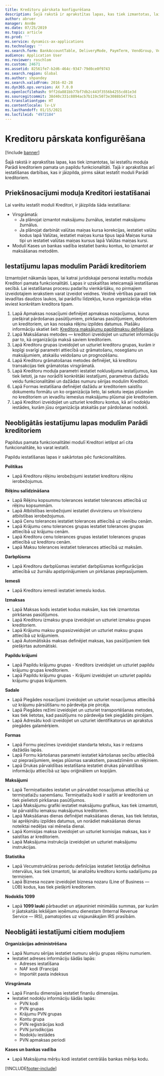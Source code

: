 ```yaml
---
title: Kreditoru pārskata konfigurēšana
description: Šajā rakstā ir aprakstītas lapas, kas tiek izmantotas, lai iestatītu moduļa Parādi kreditoriem pamata un papildu funkcionalitāti. Tajā ir aprakstītas arī iestatīšanas darbības, kas ir jāizpilda, pirms sākat iestatīt moduli Parādi kreditoriem.
author: abruer
manager: AnnBe
ms.date: 07/25/2019
ms.topic: article
ms.prod: ''
ms.service: dynamics-ax-applications
ms.technology: ''
ms.search.form: BankAccountTable, DeliveryMode, PaymTerm, VendGroup, VendParameters, VendPaymMode, VendTable, DeliveryReason, DeliveryTerms, DestinationCode
audience: Application User
ms.reviewer: roschlom
ms.custom: 24671
ms.assetid: 82561fe7-b2d6-464c-9347-79d0ce0f9743
ms.search.region: Global
ms.author: shpandey
ms.search.validFrom: 2016-02-28
ms.dyn365.ops.version: AX 7.0.0
ms.openlocfilehash: 9ff2da881bb77bf7db2c443f3556b4255cd81e3d
ms.sourcegitcommit: 38d40c331c8894acb7b119c5073e3088b54776c1
ms.translationtype: HT
ms.contentlocale: lv-LV
ms.lasthandoff: 01/15/2021
ms.locfileid: "4972184"
---
```

# <a name="configure-accounts-payable-overview"></a>Kreditoru pārskata konfigurēšana

[!include [banner](../includes/banner.md)]

Šajā rakstā ir aprakstītas lapas, kas tiek izmantotas, lai iestatītu moduļa Parādi kreditoriem pamata un papildu funkcionalitāti. Tajā ir aprakstītas arī iestatīšanas darbības, kas ir jāizpilda, pirms sākat iestatīt moduli Parādi kreditoriem.

<a name="prerequisites-for-accounts-payable-setup"></a>Priekšnosacījumi moduļa Kreditori iestatīšanai
----------------------------------------

Lai varētu iestatīt moduli Kreditori, ir jāizpilda šāda iestatīšana:

-   Virsgrāmatā:
    -   Ja plānojat izmantot maksājumu žurnālus, iestatiet maksājumu žurnālus.
    -   Ja plānojat darbināt valūtas maiņas kursa korekcijas, iestatiet valūtu kodus lapā Valūtas, iestatiet maiņas kursa tipus lapā Maiņas kursa tipi un iestatiet valūtas maiņas kursus lapā Valūtas maiņas kursi.
-   Modulī Kases un bankas vadība iestatiet banku kontus, ko izmantot ar maksāšanas metodēm.

## <a name="setup-pages-for-accounts-payable"></a>Iestatījumu lapas modulim Parādi kreditoriem

Izmantojiet nākamās lapas, lai katrai juridiskajai personai iestatītu moduļa Kreditori pamata funkcionalitāti. Lapas ir uzskaitītas ieteicamajā iestatīšanas secībā. Lai iestatīšanas procesu padarītu vienkāršāku, no pirmajiem izveidotajiem ierakstiem varat izveidot veidnes. Veidnē vērtības parasti tiek ievadītas daudzos laukos, lai parādītu līdzekļus, kurus organizācija vēlas ieviest konkrētam kreditora tipam.
1.  Lapā Apmaksas nosacījumi definējiet apmaksas nosacījumus, kurus piešķirat pārdošanas pasūtījumiem, pirkšanas pasūtījumiem, debitoriem un kreditoriem, un kas nosaka rēķinu izpildes datumus. Plašāku informāciju skatiet šeit: [Kreditora maksājumu papildmaksu definēšana](tasks/define-vendor-payment-fees.md).
2.  Lapā Maksāšanas metodes — kreditori izveidojiet un uzturiet informāciju par to, kā organizācija maksā saviem kreditoriem.
3.  Lapā Kreditoru grupas izveidojiet un uzturiet kreditoru grupas, kurām ir kopīgi svarīgi parametri attiecībā uz grāmatošanu, nosegšanu un maksājumiem, atskaišu veidošanu un prognozēšanu.
4.  Lapā Kreditoru grāmatošanas metodes definējiet, kā kreditoru transakcijas tiek grāmatotas virsgrāmatā.
5.  Lapā Kreditoru moduļa parametri iestatiet noklusējuma iestatījumus, kas tiek lietoti, ja nav norādīti konkrētāki iestatījumi, parametrus dažādu veidu funkcionalitātei un dažādas numuru sērijas modulim Kreditori.
6.  Lapā Formas iestatīšana definējiet dažādu ar kreditoriem saistītu dokumentu formātu un ko organizācija lieto, lai sekotu ieejas plūsmām no kreditoriem un ievadītu iemeslus maksājumu plūsmai pie kreditoriem.
7.  Lapā Kreditori izveidojiet un uzturiet kreditoru kontus, kā arī nodokļu iestādes, kurām jūsu organizācija atskaitās par pārdošanas nodokli.

## <a name="optional-setup-pages-for-accounts-payable"></a>Neobligātās iestatījumu lapas modulim Parādi kreditoriem
Papildus pamata funkcionalitātei modulī Kreditori ietilpst arī cita funkcionalitāte, ko varat iestatīt.

Papildu iestatīšanas lapas ir sakārtotas pēc funkcionalitātes.

**Politikas**
-   Lapā Kreditoru rēķinu ierobežojumi iestatiet kreditoru rēķinu ierobežojumus.

**Rēķinu salīdzināšana**

-   Lapā Rēķinu kopsummu tolerances iestatiet tolerances attiecībā uz rēķinu kopsummām.
-   Lapā Atbilstības ierobežojumi iestatiet divvirzienu un trīsvirzienu atbilstības ierobežojumus.
-   Lapā Cenu tolerances iestatiet tolerances attiecībā uz vienību cenām.
-   Lapā Krājumu cenu tolerances grupas iestatiet tolerances grupas attiecībā uz krājumu cenām.
-   Lapā Kreditoru cenu tolerances grupas iestatiet tolerances grupas attiecībā uz kreditoru cenām.
-   Lapā Maksu tolerances iestatiet tolerances attiecībā uz maksām.

**Darbplūsma**

-   Lapā Kreditoru darbplūsmas iestatiet darbplūsmas konfigurācijas attiecībā uz žurnālu apstiprinājumiem un pirkšanas pieprasījumiem.

**Iemesli**

-   Lapā Kreditoru iemesli iestatiet iemeslu kodus.

**Izmaksas**

-   Lapā Maksas kods iestatiet kodus maksām, kas tiek izmantotas pirkšanas pasūtījumos.
-   Lapā Kreditoru izmaksu grupa izveidojiet un uzturiet izmaksu grupas kreditoriem.
-   Lapā Krājumu maksu grupasizveidojiet un uzturiet maksu grupas attiecībā uz krājumiem.
-   Lapā Automātiskās maksas definējiet maksas, kas pasūtījumiem tiek piešķirtas automātiski.

**Papildu krājumi**

-   Lapā Papildu krājumu grupas - Kreditors izveidojiet un uzturiet papildu krājumu grupas kreditoriem.
-   Lapā Papildu krājumu grupas - Krājumi izveidojiet un uzturiet papildu krājumu grupas krājumiem.

**Sadale**

-   Lapā Piegādes nosacījumi izveidojiet un uzturiet nosacījumus attiecībā uz krājumu pārsūtīšanu no pārdevēja pie pircēja.
-   Lapā Piegādes režīmi izveidojiet un uzturiet transportēšanas metodes, kas tiek lietotas, kad pasūtījums no pārdevēja tiek piegādāts pircējam.
-   Lapā Adresātu kodi izveidojiet un uzturiet identifikatorus un aprakstus piegādes galamērķiem.

**Formas**

-   Lapā Formu piezīmes izveidojiet standarta tekstu, kas ir redzams dažādās lapās.
-   Lapā Formu kārtošanas parametri iestatiet kārtošanas secību attiecībā uz pieprasījumiem, ieejas plūsmas sarakstiem, pavadzīmēm un rēķiniem.
-   Lapā Drukas pārvaldības iestatīšana iestatiet drukas pārvaldības informāciju attiecībā uz lapu oriģināliem un kopijām.

**Maksājumi**

-   Lapā Termiņatlaides iestatiet un pārvaldiet nosacījumus attiecībā uz termiņatlaižu saņemšanu. Termiņatlaižu kodi ir saitīti ar kreditoriem un tiek pielietoti pirkšanas pasūtījumos.
-   Lapā Maksājumu grafiki iestatiet maksājumu grafikus, kas tiek izmantoti, lai pārvaldītu iemaksu maksājumus kreditoriem.
-   Lapā Maksāšanas dienas definējiet maksāšanas dienas, kas tiek lietotas, lai aprēķinātu izpildes datumus, un norādiet maksāšanas dienas noteiktai nedēļas vai mēneša dienai.
-   Lapā Komisijas maksa izveidojiet un uzturiet komisijas maksas, kas ir saistītas ar kreditoriem.
-   Lapā Maksājuma instrukcija izveidojiet un uzturiet maksājumu instrukcijas.

**Statistika**

-   Lapā Vecumstruktūras periodu definīcijas iestatiet lietotāja definētus intervālus, kas tiek izmantoti, lai analizētu kreditoru kontu sadalījumu pa termiņiem.
-   Lapā Biznesa nozare izveidojiet biznesa nozaru (Line of Business — LOB) kodus, kas tiek piešķirti kreditoriem.

**Nodoklis 1099**

-   Lapā **1099 lauki** pārbaudiet un atjauniniet minimālās summas, par kurām ir jāatskaitās Iekšējam ieņēmumu dienestam (Internal Revenue Service — IRS), pamatojoties uz visjaunākajām IRS prasībām.

## <a name="optional-setup-for-other-modules"></a>**Neobligāti iestatījumi citiem moduļiem**
**Organizācijas administrēšana**

-   Lapā Numuru sērijas iestatiet numuru sēriju grupas rēķinu numuriem.
-   Iestatiet adreses informāciju šādās lapās:
    -   Adreses iestatīšana
    -   NAF kodi (Francija)
    -   Importēt pasta indeksus

**Virsgrāmata**

-   Lapā Finanšu dimensijas iestatiet finanšu dimensijas.
-   Iestatiet nodokļu informāciju šādās lapās:
    -   PVN kodi
    -   PVN grupas
    -   Krājumu PVN grupas
    -   Kontu grupa
    -   PVN reģistrācijas kodi
    -   PVN jurisdikcijas
    -   Nodokļu iestādes
    -   PVN apmaksas periodi

**Kases un bankas vadība**

-   Lapā Maksājuma mērķu kodi iestatiet centrālās bankas mērķa kodu.







[!INCLUDE[footer-include](../../includes/footer-banner.md)]